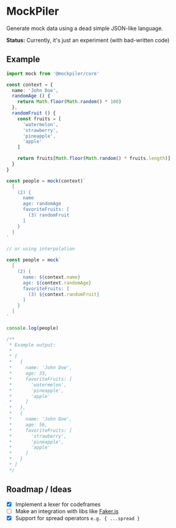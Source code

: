 # MockPiler

  Generate mock data using a dead simple JSON-like language.

  **Status:** Currently, it's just an experiment (with bad-written code)

## Example

```ts
import mock from '@mockpiler/core'

const context = {
  name: 'John Doe',
  randomAge () {
    return Math.floor(Math.random() * 100)
  },
  randomFruit () {
    const fruits = [
      'watermelon',
      'strawberry',
      'pineapple',
      'apple'
    ]

    return fruits[Math.floor(Math.random() * fruits.length)]
  }
}

const people = mock(context)`
  [
    (2) {
      name
      age: randomAge
      favoriteFruits: [
        (3) randomFruit
      ]
    }
  ]
`

// or using interpolation

const people = mock`
  [
    (2) {
      name: ${context.name}
      age: ${context.randomAge}
      favoriteFruits: [
        (3) ${context.randomFruit}
      ]
    }
  ]
`

console.log(people)

/**
 * Example output:
 * 
 * [
 *   {
 *     name: 'John Doe',
 *     age: 33,
 *     favoriteFruits: [
 *       'watermelon',
 *       'pineapple',
 *       'apple'
 *     ]
 *   },
 *   {
 *     name: 'John Doe',
 *     age: 56,
 *     favoriteFruits: [
 *       'strawberry',
 *       'pineapple',
 *       'apple'
 *     ]
 *   }
 * ]
 */
```

## Roadmap / Ideas

  - [x] Implement a lexer for codeframes
  - [ ] Make an integration with libs like [Faker.js](https://github.com/marak/Faker.js/)
  - [x] Support for spread operators `e.g. { ...spread }`
